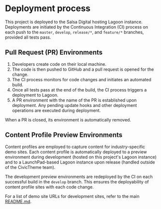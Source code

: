 # Deployment process

This project is deployed to the Salsa Digital hosting Lagoon instance.
Deployments are initiated by the Continuous Integration (CI) process on each
push to the `master`, `develop`, `release/*`, and `feature/*` branches,
provided all tests pass.

## Pull Request (PR) Environments

1. Developers create code on their local machine.
2. The code is then pushed to GitHub and a pull request is opened for the change.
3. The CI process monitors for code changes and initiates an automated build.
4. Once all tests pass at the end of the build, the CI process triggers a
   deployment to Lagoon.
5. A PR environment with the name of the PR is established upon deployment. Any
   pending update hooks and other deployment operations are executed during
   deployment.

When a PR is closed, its environment is automatically removed.

## Content Profile Preview Environments

Content profiles are employed to capture content for industry-specific demo
sites. Each content profile is automatically deployed to a preview environment
during development (hosted on this project's Lagoon instance) and to a
LaunchPad-based Lagoon instance upon release (handled outside of the
CivicTheme team).

The development preview environments are redeployed by the CI on each successful
build in the `develop` branch. This ensures the deployability of content profile
sites with each code change.

For a list of demo site URLs for development sites, refer to the main
[README.md](README.md#content-profiles).

